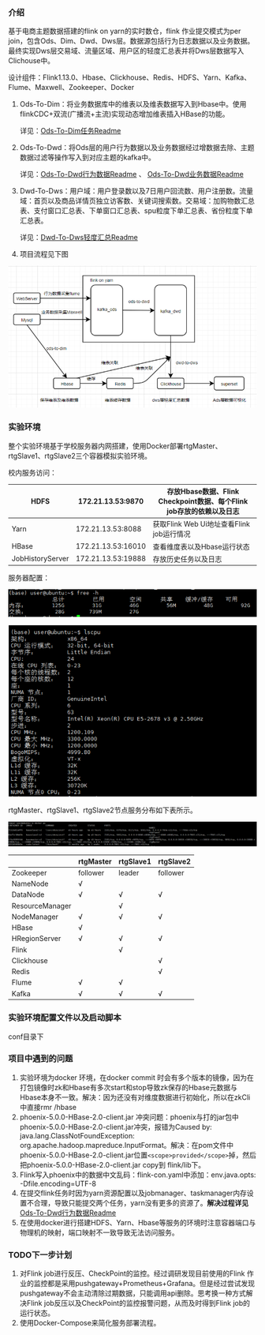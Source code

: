 ### 介绍

基于电商主题数据搭建的flink on yarn的实时数仓，flink 作业提交模式为per join，包含Ods、Dim、Dwd、Dws层。数据源包括行为日志数据以及业务数据。最终实现Dws层交易域、流量区域、用户区的轻度汇总表并将Dws层数据写入Clichouse中。

设计组件：Flink1.13.0、Hbase、Clickhouse、Redis、HDFS、Yarn、Kafka、Flume、Maxwell、Zookeeper、Docker

1. Ods-To-Dim：将业务数据库中的维表以及维表数据写入到Hbase中。使用flinkCDC+双流(广播流+主流)实现动态增加维表插入HBase的功能。

   详见：[Ods-To-Dim任务Readme](https://github.com/LiuSung/GmallRealDataWarehouse/blob/master/src/main/java/com/gmall/realtime/app/dim/ODS-To-DIM-README.md)

2. Ods-To-Dwd：将Ods层的用户行为数据以及业务数据经过增数据去除、主题数据过滤等操作写入到对应主题的kafka中。

   详见：[Ods-To-Dwd行为数据Readme](https://github.com/LiuSung/GmallRealDataWarehouse/blob/master/src/main/java/com/gmall/realtime/app/dwd/log/ODS%E5%B1%82%E7%94%A8%E6%88%B7%E8%A1%8C%E4%B8%BA%E6%97%A5%E5%BF%97-To-DWD.md)  、  [Ods-To-Dwd业务数据Readme](https://github.com/LiuSung/GmallRealDataWarehouse/blob/master/src/main/java/com/gmall/realtime/app/dwd/db/ODS%E5%B1%82%E4%B8%9A%E5%8A%A1%E6%95%B0%E6%8D%AE-To-DWD.md)

3. Dwd-To-Dws：用户域：用户登录数以及7日用户回流数、用户注册数。流量域：首页以及商品详情页独立访客数、关键词搜索数。交易域：加购物数汇总表、支付窗口汇总表、下单窗口汇总表、spu粒度下单汇总表、省份粒度下单汇总表。

   详见：[Dwd-To-Dws轻度汇总Readme](https://github.com/LiuSung/GmallRealDataWarehouse/blob/master/src/main/java/com/gmall/realtime/app/dws/Dwd-To-Dws%E8%BD%BB%E5%BA%A6%E6%95%B0%E6%8D%AE%E6%B1%87%E6%80%BB.md)

4. 项目流程见下图

![image-20240314160202636](https://raw.githubusercontent.com/LiuSung/Images/main/img/202403141602824.png)

### 实验环境

整个实验环境基于学校服务器内网搭建，使用Docker部署rtgMaster、rtgSlave1、rtgSlave2三个容器模拟实验环境。

校内服务访问：

| HDFS             | 172.21.13.53:9870  | 存放Hbase数据、Flink Checkpoint数据、每个Flink job存放的依赖以及日志 |
| ---------------- | ------------------ | ------------------------------------------------------------ |
| Yarn             | 172.21.13.53:8088  | 获取Flink Web Ui地址查看Flink job运行情况                    |
| HBase            | 172.21.13.53:16010 | 查看维度表以及Hbase运行状态                                  |
| JobHistoryServer | 172.21.13.53:19888 | 存放历史任务以及日志                                         |

服务器配置：

![image-20240314152054052](https://raw.githubusercontent.com/LiuSung/Images/main/img/image-20240314152054052.png)

![image-20240314152038076](https://raw.githubusercontent.com/LiuSung/Images/main/img/image-20240314152038076.png)

rtgMaster、rtgSlave1、rtgSlave2节点服务分布如下表所示。

![image-20240314153650666](https://raw.githubusercontent.com/LiuSung/Images/main/img/202403141536911.png)

|                 | rtgMaster | rtgSlave1 | rtgSlave2 |
| --------------- | --------- | --------- | --------- |
| Zookeeper       | follower  | leader    | follower  |
| NameNode        | √         |           |           |
| DataNode        | √         | √         | √         |
| ResourceManager |           | √         |           |
| NodeManager     | √         | √         | √         |
| HBase           | √         |           |           |
| HRegionServer   | √         | √         | √         |
| Flink           |           | √         |           |
| Clickhouse      |           |           | √         |
| Redis           |           |           | √         |
| Flume           | √         | √         |           |
| Kafka           | √         | √         | √         |

### 实验环境配置文件以及启动脚本

conf目录下

### 项目中遇到的问题

1. 实验环境为docker 环境，在docker commit 时会有多个版本的镜像，因为在打包镜像时zk和Hbase有多次start和stop导致zk保存的Hbase元数据与Hbase本身不一致。解决：因为还没有对维度数据进行初始化，所以在zkCli中直接rmr /hbase
2. phoenix-5.0.0-HBase-2.0-client.jar 冲突问题：phoenix与打的jar包中phoenix-5.0.0-HBase-2.0-client.jar冲突，报错为Caused by: java.lang.ClassNotFoundException: org.apache.hadoop.mapreduce.InputFormat。解决：在pom文件中phoenix-5.0.0-HBase-2.0-client.jar位置`<scope>provided</scope>`掉，然后把phoenix-5.0.0-HBase-2.0-client.jar copy到 flink/lib下。
3. Flink写入phoenix中的数据中文乱码：flink-con.yaml中添加：env.java.opts: -Dfile.encoding=UTF-8
4. 在提交flink任务时因为yarn资源配置以及jobmanager、taskmanager内存设置不合理，导致只能提交两个任务，yarn没有更多的资源了。**解决过程详见**[Ods-To-Dwd行为数据Readme](https://github.com/LiuSung/GmallRealDataWarehouse/blob/master/src/main/java/com/gmall/realtime/app/dwd/log/ODS%E5%B1%82%E7%94%A8%E6%88%B7%E8%A1%8C%E4%B8%BA%E6%97%A5%E5%BF%97-To-DWD.md) 
5. 在使用docker进行搭建HDFS、Yarn、Hbase等服务的环境时注意容器端口与物理机的映射，端口映射不一致导致无法访问服务。

### TODO下一步计划

1. 对Flink job进行反压、CheckPoint的监控。经过调研发现目前使用的Flink 作业的监控都是采用pushgateway+Prometheus+Grafana。但是经过尝试发现pushgateway不会主动清除过期数据，只能调用api删除。思考换一种方式解决Flink job反压以及CheckPoint的监控报警问题，从而及时得到Flink job的运行状态。
2. 使用Docker-Compose来简化服务部署流程。
